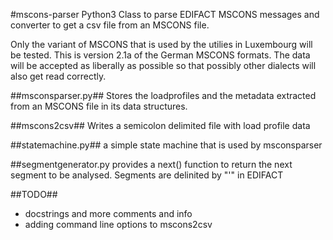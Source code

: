 #mscons-parser
Python3 Class to parse EDIFACT MSCONS messages and converter to get a csv file from an MSCONS file.

Only the variant of MSCONS that is used by the utilies in Luxembourg will be tested. This is version 2.1a of the German MSCONS formats. The data will be accepted as liberally as possible so that possibly other dialects will also get read correctly.

##msconsparser.py##
Stores the loadprofiles and the metadata extracted from an MSCONS file in its data structures.

##mscons2csv##
Writes a semicolon delimited file with load profile data

##statemachine.py##
a simple state machine that is used by msconsparser

##segmentgenerator.py
provides a next() function to return the next segment to be analysed. Segments are delinited by "'" in EDIFACT

##TODO##
* docstrings and more comments and info
* adding command line options to mscons2csv
